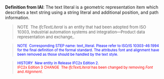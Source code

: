 ﻿**Definition
from IAI**: The text literal is a geometric representation item which describes a text string using a string literal and additional position, and path information.

> <font size="-1">NOTE&nbsp;
The <i>IfcTextLiteral</i>
is an entity that had been adopted from ISO 10303, Industrial
automation systems and integration&mdash;Product data
representation and exchange,.</font>

> <font color="#0000ff"><small>
NOTE&nbsp; Corresponding
STEP name: text_literal. Please refer to ISO/IS 10303-46:1994 for the
final definition of the formal standard. The attributes font and
alignment have been removed as those should be handled by the text
style.</small>
  </font>

> <small><font color="#0000ff">HISTORY&nbsp; New entity in
Release IFC2x
Edition 2.</font><br>
  <font color="#ff0000">IFC2x
Edition 3 CHANGE&nbsp; The <i>IfcTextLiteral</i>
has been
changed
by removing <i>Font</i>
and <i>Alignment</i>.</font></small>